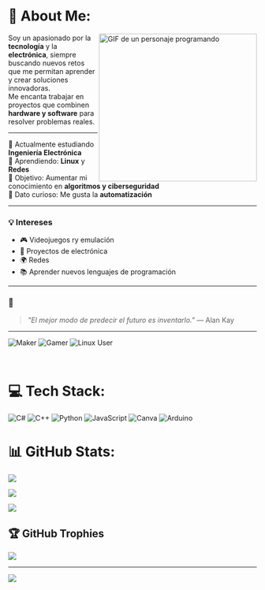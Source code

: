# 💫 About Me:

<img align="right" height="300px" width="320px" alt="GIF de un personaje programando" src="https://media4.giphy.com/media/v1.Y2lkPTc5MGI3NjExdDllZTE2ZDZiMWtnY2JtOHExNnVyNjE1dWllMXRtcHd4aXQydWxqMSZlcD12MV9pbnRlcm5hbF9naWZfYnlfaWQmY3Q9Zw/uYe2emzPgDfj2/giphy.gif"/>

Soy un apasionado por la **tecnología** y la **electrónica**, siempre buscando nuevos retos que me permitan aprender y crear soluciones innovadoras.  
Me encanta trabajar en proyectos que combinen **hardware y software** para resolver problemas reales.  

---

🔭 Actualmente estudiando **Ingeniería Electrónica**  
🌱 Aprendiendo: **Linux** y **Redes**  
🎯 Objetivo: Aumentar mi conocimiento en **algoritmos y ciberseguridad**  
🤖 Dato curioso: Me gusta la **automatización**  

---

### 💡 Intereses
- 🎮 Videojuegos ry emulación  
- 🔧 Proyectos de electrónica  
- 🌍 Redes  
- 📚 Aprender nuevos lenguajes de programación  

---

### 📜 
> *"El mejor modo de predecir el futuro es inventarlo."* — Alan Kay  

---

![Maker](https://img.shields.io/badge/Maker-%23FFB300.svg?style=for-the-badge&logo=arduino&logoColor=white)
![Gamer](https://img.shields.io/badge/Gamer-%2300A4EF.svg?style=for-the-badge&logo=xbox&logoColor=white)
![Linux User](https://img.shields.io/badge/Linux%20User-%23FCC624.svg?style=for-the-badge&logo=linux&logoColor=black)

<br clear="right"/>

# 💻 Tech Stack:

![C#](https://img.shields.io/badge/c%23-%23239120.svg?style=plastic&logo=csharp&logoColor=white) ![C++](https://img.shields.io/badge/c++-%2300599C.svg?style=plastic&logo=c%2B%2B&logoColor=white) ![Python](https://img.shields.io/badge/python-3670A0?style=plastic&logo=python&logoColor=ffdd54) ![JavaScript](https://img.shields.io/badge/javascript-%23323330.svg?style=plastic&logo=javascript&logoColor=%23F7DF1E) ![Canva](https://img.shields.io/badge/Canva-%2300C4CC.svg?style=plastic&logo=Canva&logoColor=white) ![Arduino](https://img.shields.io/badge/-Arduino-00979D?style=plastic&logo=Arduino&logoColor=white)

# 📊 GitHub Stats:

![](https://github-readme-stats.vercel.app/api?username=yojan-maker&theme=highcontrast&hide_border=false&include_all_commits=false&count_private=false)<br/>

![](https://nirzak-streak-stats.vercel.app/?user=yojan-maker&theme=highcontrast&hide_border=false)<br/>

![](https://github-readme-stats.vercel.app/api/top-langs/?username=yojan-maker&theme=highcontrast&hide_border=false&include_all_commits=false&count_private=false&layout=compact)



## 🏆 GitHub Trophies

![](https://github-profile-trophy.vercel.app/?username=yojan-maker&theme=radical&no-frame=true&no-bg=false&margin-w=4)



---

[![](https://visitcount.itsvg.in/api?id=yojan-maker&icon=8&color=7)](https://visitcount.itsvg.in)



<!-- Proudly created with GPRM ( https://gprm.itsvg.in ) -->
